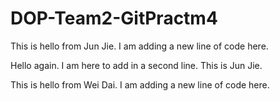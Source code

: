 # DOP-Team2-GitPractm4

This is hello from Jun Jie. I am adding a new line of code here.



Hello again. I am here to add in a second line. This is Jun Jie.

This is hello from Wei Dai. I am adding a new line of code here.